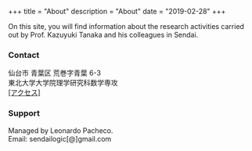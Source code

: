 +++
title = "About"
description = "About"
date = "2019-02-28"
+++

On this site, you will find information about the research activities carried out by Prof. Kazuyuki Tanaka and his colleagues in Sendai.

### Contact
仙台市 青葉区 荒巻字青葉 6-3 \
東北大学大学院理学研究科数学専攻 \
[\[アクセス\]](http://www.sci.tohoku.ac.jp/access/)

### Support
Managed by Leonardo Pacheco. \
Email: sendailogic\[@\]gmail.com